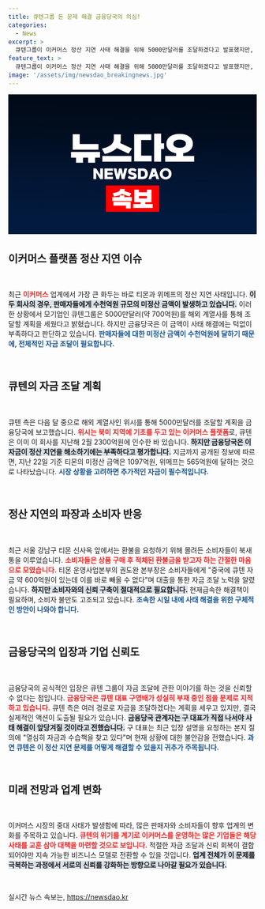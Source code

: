 ```yaml
---
title: 큐텐그룹 돈 문제 해결 금융당국의 의심!
categories:
  - News
excerpt: >
  큐텐그룹이 이커머스 정산 지연 사태 해결을 위해 5000만달러를 조달하겠다고 발표했지만, 금융당局은 수천억 원의 미정산 문제를 해결하기엔 턱없이 부족하다고 경고했다. 소비자들의 환불 요청이 쇄도하는 가운데, 사태의 새로운 전개가 주목받고 있다.
feature_text: >
  큐텐그룹이 이커머스 정산 지연 사태 해결을 위해 5000만달러를 조달하겠다고 발표했지만, 금융당局은 수천억 원의 미정산 문제를 해결하기엔 턱없이 부족하다고 경고했다. 소비자들의 환불 요청이 쇄도하는 가운데, 사태의 새로운 전개가 주목받고 있다.
image: '/assets/img/newsdao_breakingnews.jpg'
---
```


<p><img src="/assets/img/newsdao_breakingnews.jpg" alt="ontimetimes 속보" /></p>

<h2 data-ke-size="size26">이커머스 플랫폼 정산 지연 이슈</h2>

<p data-ke-size="size16">&nbsp;</p>

<p>최근 <b><span style="color: #ee2323;">이커머스</span></b> 업계에서 가장 큰 화두는 바로 티몬과 위메프의 정산 지연 사태입니다. <b><span style="background-color: #21538527;">이 두 회사의 경우, 판매자들에게 수천억원 규모의 미정산 금액이 발생하고 있습니다.</span></b> 이러한 상황에서 모기업인 큐텐그룹은 5000만달러(약 700억원)를 해외 계열사를 통해 조달할 계획을 세웠다고 밝혔습니다. 하지만 금융당국은 이 금액이 사태 해결에는 턱없이 부족하다고 판단하고 있습니다. <b><span style="color: #1a5490;">판매자들에 대한 미정산 금액이 수천억원에 달하기 때문에, 전체적인 자금 조달이 필요합니다.</span></b></p>

<p data-ke-size="size16">&nbsp;</p>

<h2 data-ke-size="size26">큐텐의 자금 조달 계획</h2>

<p data-ke-size="size16">&nbsp;</p>

<p>큐텐 측은 다음 달 중으로 해외 계열사인 위시를 통해 5000만달러를 조달할 계획을 금융당국에 보고했습니다. <b><span style="color: #ee2323;">위시는 북미 지역에 기초를 두고 있는 이커머스 플랫폼</span></b>로, 큐텐은 이미 이 회사를 지난해 2월 2300억원에 인수한 바 있습니다. <b><span style="background-color: #21538527;">하지만 금융당국은 이 자금이 정산 지연을 해소하기에는 부족하다고 평가합니다.</span></b> 지금까지 공개된 정보에 따르면, 지난 22일 기준 티몬의 미정산 금액은 1097억원, 위메프는 565억원에 달하는 것으로 나타났습니다. <b><span style="color: #1a5490;">시장 상황을 고려하면 추가적인 자금이 필수적입니다.</span></b></p>

<p data-ke-size="size16">&nbsp;</p>

<h2 data-ke-size="size26">정산 지연의 파장과 소비자 반응</h2>

<p data-ke-size="size16">&nbsp;</p>

<p>최근 서울 강남구 티몬 신사옥 앞에서는 환불을 요청하기 위해 몰려든 소비자들이 북새통을 이루었습니다. <b><span style="color: #ee2323;">소비자들은 상품 구매 후 적체된 환불금을 받고자 하는 간절한 마음으로 모였습니다.</span></b> 티몬 운영사업본부의 권도완 본부장은 소비자들에게 "중국에 큐텐 자금 약 600억원이 있는데 이를 바로 빼올 수 없다"며 대출을 통한 자금 조달 노력을 알렸습니다. <b><span style="background-color: #21538527;">하지만 소비자와의 신뢰 구축이 절대적으로 필요합니다.</span></b> 현재급속한 해결책이 필요하며, 소비자 불만도 고조되고 있습니다. <b><span style="color: #1a5490;">조속한 시일 내에 사태 해결을 위한 구체적인 방안이 나와야 합니다.</span></b></p>

<p data-ke-size="size16">&nbsp;</p>

<h2 data-ke-size="size26">금융당국의 입장과 기업 신뢰도</h2>

<p data-ke-size="size16">&nbsp;</p>

<p>금융당국의 공식적인 입장은 큐텐 그룹이 자금 조달에 관한 이야기를 하는 것을 신뢰할 수 없다는 점입니다. <b><span style="color: #ee2323;">금융당국은 큐텐 대표 구영배가 성실히 부재 중인 점을 문제로 지적하고 있습니다.</span></b> 큐텐 측은 여러 경로로 자금을 조달하겠다는 계획을 세우고 있지만, 결국 실제적인 액션이 도출될 필요가 있습니다. <b><span style="background-color: #21538527;">금융당국 관계자는 구 대표가 직접 나서야 사태 해결이 앞당겨질 것이라고 전했습니다.</span></b> 구 대표는 최근 입장 설명을 요청하는 본지 질의에 "열심히 자금과 수습책을 찾고 있다"며 현재 상황에 대한 불안감을 전했습니다. <b><span style="color: #1a5490;">과연 큐텐은 이 정산 지연 문제를 어떻게 해결할 수 있을지 귀추가 주목됩니다.</span></b></p>

<p data-ke-size="size16">&nbsp;</p>

<h2 data-ke-size="size26">미래 전망과 업계 변화</h2>

<p data-ke-size="size16">&nbsp;</p>

<p>이커머스 시장의 중대 사태가 발생함에 따라, 많은 판매자와 소비자들이 향후 업계의 변화를 주목하고 있습니다. <b><span style="color: #ee2323;">큐텐의 위기를 계기로 이커머스를 운영하는 많은 기업들은 해당 사태를 교훈 삼아 대책을 마련할 것으로 보입니다.</span></b> 적절한 자금 조달과 신뢰 회복이 결합되어야만 지속 가능한 비즈니스 모델로 전환할 수 있을 것입니다. <b><span style="background-color: #21538527;">업계 전체가 이 문제를 극복하는 과정에서 서로의 신뢰를 강화하는 방향으로 나아갈 필요가 있습니다.</span></b></p>

<p data-ke-size="size16">&nbsp;</p>
실시간 뉴스 속보는, <a href="https://newsdao.kr" rel="dofollow">https://newsdao.kr</a>



